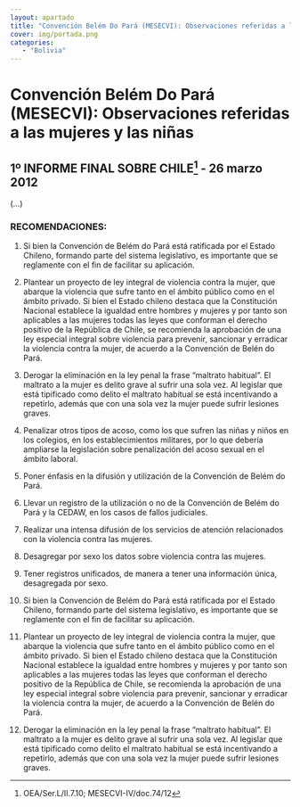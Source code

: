 ```yaml
---
layout: apartado
title: "Convención Belém Do Pará (MESECVI): Observaciones referidas a las mujeres y las niñas"
cover: img/portada.png
categories:
   - "Bolivia"
---
```

# Convención Belém Do Pará (MESECVI): Observaciones referidas a las mujeres y las niñas

## 1º INFORME FINAL SOBRE CHILE[^266] - 26 marzo 2012

(…)

### RECOMENDACIONES:

1. Si bien la Convención de Belém do Pará está ratificada por el Estado
Chileno, formando parte del sistema legislativo, es importante que se
reglamente con el fin de facilitar su aplicación.

2. Plantear un proyecto de ley integral de violencia contra la mujer, que
abarque la violencia que sufre tanto en el ámbito público como en el ámbito
privado. Si bien el Estado chileno destaca que la Constitución Nacional
establece la igualdad entre hombres y mujeres y por tanto son aplicables a
las mujeres todas las leyes que conforman el derecho positivo de la
República de Chile, se recomienda la aprobación de una ley especial
integral sobre violencia para prevenir, sancionar y erradicar la violencia
contra la mujer, de acuerdo a la Convención de Belén do Pará.

3. Derogar la eliminación en la ley penal la frase “maltrato habitual”. El
maltrato a la mujer es delito grave al sufrir una sola vez. Al legislar que
está tipificado como delito el maltrato habitual se está incentivando a
repetirlo, además que con una sola vez la mujer puede sufrir lesiones
graves.

4. Penalizar otros tipos de acoso, como los que sufren las niñas y niños en
los colegios, en los establecimientos militares, por lo que debería
ampliarse la legislación sobre penalización del acoso sexual en el ámbito
laboral.

5. Poner énfasis en la difusión y utilización de la Convención de Belém do
Pará.

6. Llevar un registro de la utilización o no de la Convención de Belém do
Pará y la CEDAW, en los casos de fallos judiciales.

7. Realizar una intensa difusión de los servicios de atención relacionados
con la violencia contra las mujeres.

8. Desagregar por sexo los datos sobre violencia contra las mujeres.

9. Tener registros unificados, de manera a tener una información única,
desagregada por sexo.

10. Si bien la Convención de Belém do Pará está ratificada por el Estado
Chileno, formando parte del sistema legislativo, es importante que se
reglamente con el fin de facilitar su aplicación.

11. Plantear un proyecto de ley integral de violencia contra la mujer, que
abarque la violencia que sufre tanto en el ámbito público como en el ámbito
privado. Si bien el Estado chileno destaca que la Constitución Nacional
establece la igualdad entre hombres y mujeres y por tanto son aplicables a
las mujeres todas las leyes que conforman el derecho positivo de la
República de Chile, se recomienda la aprobación de una ley especial
integral sobre violencia para prevenir, sancionar y erradicar la violencia
contra la mujer, de acuerdo a la Convención de Belén do Pará.

12. Derogar la eliminación en la ley penal la frase “maltrato habitual”. El
maltrato a la mujer es delito grave al sufrir una sola vez. Al legislar que
está tipificado como delito el maltrato habitual se está incentivando a
repetirlo, además que con una sola vez la mujer puede sufrir lesiones
graves.

[^266]: OEA/Ser.L/II.7.10; MESECVI-IV/doc.74/12
